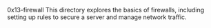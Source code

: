 0x13-firewall
This directory explores the basics of firewalls, including setting up rules to secure a server and manage network traffic.
